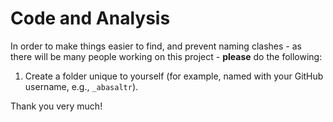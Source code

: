 # Code and Analysis

In order to make things easier to find, and prevent naming clashes - as there will be many people working on this project - **please** do the following:

1. Create a folder unique to yourself (for example, named with your GitHub username, e.g., `_abasaltr`).

Thank you very much!
